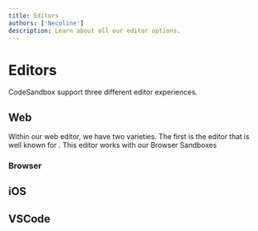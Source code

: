 ```yaml
---
title: Editors
authors: ['Necoline']
description: Learn about all our editor options.
---
```




# Editors
CodeSandbox support three different editor experiences.

## Web
Within our web editor, we have two varieties. The first is the editor that is well known for . This editor works with our Browser Sandboxes
### Browser

## iOS

## VSCode


 